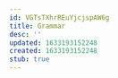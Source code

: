 ```yaml
---
id: VGTsTXhrREuYjcjspAW6g
title: Grammar
desc: ''
updated: 1633193152248
created: 1633193152248
stub: true
---
```


